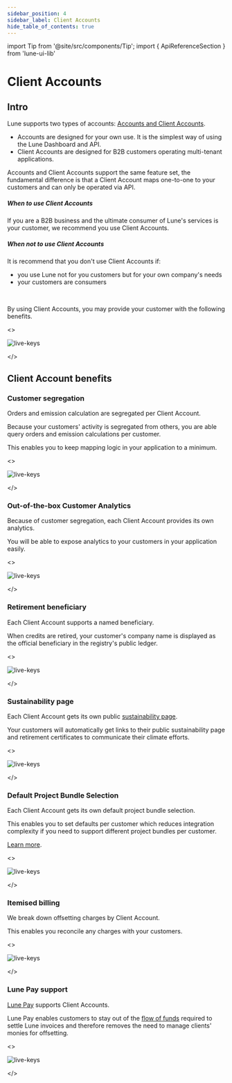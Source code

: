 ```yaml
---
sidebar_position: 4
sidebar_label: Client Accounts
hide_table_of_contents: true
---
```

import Tip from '@site/src/components/Tip';
import { ApiReferenceSection } from 'lune-ui-lib'

# Client Accounts

<div className="sections">

<ApiReferenceSection>
<div className="paragraphSections">

<div>

## Intro

Lune supports two types of accounts: [Accounts and Client Accounts](/api/live-test-accounts#accounts).

* Accounts are designed for your own use. It is the simplest way of using the Lune Dashboard and API.
* Client Accounts are designed for B2B customers operating multi-tenant applications.

Accounts and Client Accounts support the same feature set, the fundamental difference is that a Client Account maps one-to-one to your customers and can only be operated via API.

</div>
<div>

##### When to use Client Accounts

If you are a B2B business and the ultimate consumer of Lune's services is your customer, we recommend you use Client Accounts.


##### When not to use Client Accounts

It is recommend that you don't use Client Accounts if:
* you use Lune not for you customers but for your own company's needs
* your customers are consumers

<br />

By using Client Accounts, you may provide your customer with the following benefits.

</div>
<div>

</div>
</div>

<div className="miniSections">

<>

![live-keys](/img/live-keys.png)

</>

</div>

</ApiReferenceSection>

## Client Account benefits


<ApiReferenceSection>

<div className="paragraphSections">

<div>

### Customer segregation

Orders and emission calculation are segregated per Client Account.

Because your customers' activity is segregated from others, you are able query orders and emission calculations per customer.

This enables you to keep mapping logic in your application to a minimum.

</div>
<div>

</div>
</div>

<>

![live-keys](/img/live-keys.png)

</>

</ApiReferenceSection>

<ApiReferenceSection>

<div className="paragraphSections">

<div>

### Out-of-the-box Customer Analytics

Because of customer segregation, each Client Account provides its own analytics.

You will be able to expose analytics to your customers in your application easily.

</div>
<div>

</div>
</div>

<>

![live-keys](/img/live-keys.png)

</>

</ApiReferenceSection>

<ApiReferenceSection>

<div className="paragraphSections">

<div>

### Retirement beneficiary

Each Client Account supports a named beneficiary.

When credits are retired, your customer's company name is displayed as the official beneficiary in the registry's public ledger.

</div>
<div>

</div>
</div>

<>

![live-keys](/img/live-keys.png)

</>

</ApiReferenceSection>

<ApiReferenceSection>

<div className="paragraphSections">

<div>

### Sustainability page

Each Client Account gets its own public [sustainability page](/guides/share-your-impact).

Your customers will automatically get links to their public sustainability page and retirement certificates to communicate their climate efforts.

</div>
<div>

</div>
</div>

<>

![live-keys](/img/live-keys.png)

</>

</ApiReferenceSection>

<ApiReferenceSection>

<div className="paragraphSections">

<div>

### Default Project Bundle Selection

Each Client Account gets its own default project bundle selection.

This enables you to set defaults per customer which reduces integration complexity if you need to support different project bundles per customer.

[Learn more](/guides/selecting-project-bundles).

</div>
<div>

</div>
</div>

<>

![live-keys](/img/live-keys.png)

</>

</ApiReferenceSection>

<ApiReferenceSection>

<div className="paragraphSections">

<div>

### Itemised billing

We break down offsetting charges by Client Account.

This enables you reconcile any charges with your customers.

</div>
<div>

</div>
</div>

<>

![live-keys](/img/live-keys.png)

</>

</ApiReferenceSection>

<ApiReferenceSection>

<div className="paragraphSections">

<div>

### Lune Pay support

[Lune Pay](/guides/lune-pay) supports Client Accounts.

Lune Pay enables customers to stay out of the [flow of funds](/api/flow-of-funds) required to settle Lune invoices and therefore removes the need to manage clients' monies for offsetting.

</div>
<div>

</div>
</div>

<>

![live-keys](/img/live-keys.png)

</>

</ApiReferenceSection>

</div>
